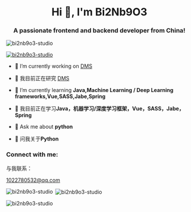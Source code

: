 <h1 align="center">Hi 👋, I'm Bi2Nb9O3</h1>

<h3 align="center">A passionate frontend and backend developer from China!</h3>

<p align="left"> <img src="https://komarev.com/ghpvc/?username=bi2nb9o3-studio&label=Profile%20views&color=0e75b6&style=flat" alt="bi2nb9o3-studio" /> </p>

<p align="left"> <a href="https://github.com/ryo-ma/github-profile-trophy"><img src="https://github-profile-trophy.vercel.app/?username=bi2nb9o3-studio" alt="bi2nb9o3-studio" /></a> </p>


- 🔭 I’m currently working on [DMS](https://github.com/LeoMinistry/Dormitory-Manage-System)
- 🔭 我目前正在研究 [DMS](https://github.com/LeoMinistry/Dormitory-Manage-System)

- 🌱 I’m currently learning **Java,Machine Learning / Deep Learning frameworks,Vue,SASS,Jabe,Spring**
- 🌱 我目前正在学习**Java，机器学习/深度学习框架，Vue，SASS，Jabe，Spring**

- 💬 Ask me about **python**
- 💬 问我关于**Python**

<h3 align="left">Connect with me:</h3>
与我联系：

<p align="left"> 

1022780532@qq.com

</p> 



<p><img align="left" src="https://github-readme-stats.vercel.app/api/top-langs?username=bi2nb9o3-studio&show_icons=true&locale=en&layout=compact" alt="bi2nb9o3-studio" /></p>



<p>&nbsp;<img align="center" src="https://github-readme-stats.vercel.app/api?username=bi2nb9o3-studio&show_icons=true&locale=en" alt="bi2nb9o3-studio" /></p>


<p><img align="center" src="https://github-readme-streak-stats.herokuapp.com/?user=bi2nb9o3-studio&" alt="bi2nb9o3-studio" /></p>
